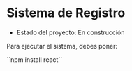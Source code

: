 <h1> Sistema de Registro </h1>

* Estado del proyecto: En construcción

Para ejecutar el sistema, debes poner:

´´npm install react´´
